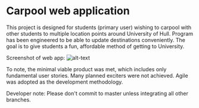 # Carpool web application

This project is designed for students (primary user) wishing to carpool with other students to multiple location points around University of Hull. Program has been engineered to be able to update destinations conveniently. The goal is to give students a fun, affordable method of getting to University. 

Screenshot of web app:
![alt-text](https://github.com/JordanCdev/Carpool-web-application/blob/Website/navigation_dest.png?raw=true)

To note, the minimal viable product was met, which includes only fundamental user stories. Many planned exciters were not achieved. Agile was adopted as the development methodology. 

Developer note:
Please don't commit to master unless integrating all other branches.
